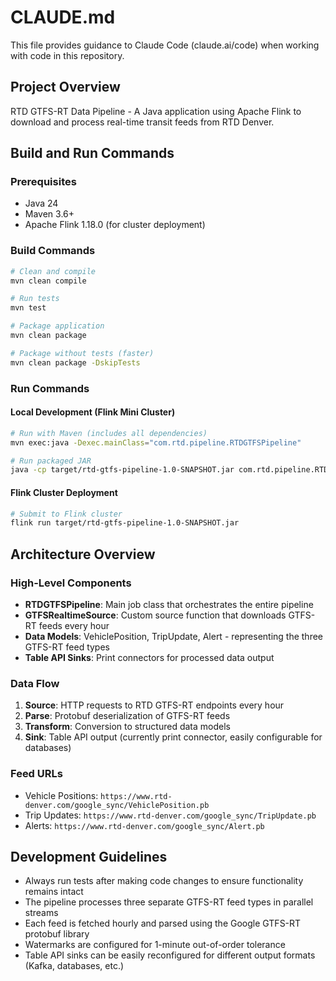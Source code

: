 # CLAUDE.md

This file provides guidance to Claude Code (claude.ai/code) when working with code in this repository.

## Project Overview

RTD GTFS-RT Data Pipeline - A Java application using Apache Flink to download and process real-time transit feeds from RTD Denver.

## Build and Run Commands

### Prerequisites
- Java 24
- Maven 3.6+
- Apache Flink 1.18.0 (for cluster deployment)

### Build Commands
```bash
# Clean and compile
mvn clean compile

# Run tests
mvn test

# Package application
mvn clean package

# Package without tests (faster)
mvn clean package -DskipTests
```

### Run Commands

#### Local Development (Flink Mini Cluster)
```bash
# Run with Maven (includes all dependencies)
mvn exec:java -Dexec.mainClass="com.rtd.pipeline.RTDGTFSPipeline"

# Run packaged JAR
java -cp target/rtd-gtfs-pipeline-1.0-SNAPSHOT.jar com.rtd.pipeline.RTDGTFSPipeline
```

#### Flink Cluster Deployment
```bash
# Submit to Flink cluster
flink run target/rtd-gtfs-pipeline-1.0-SNAPSHOT.jar
```

## Architecture Overview

### High-Level Components
- **RTDGTFSPipeline**: Main job class that orchestrates the entire pipeline
- **GTFSRealtimeSource**: Custom source function that downloads GTFS-RT feeds every hour
- **Data Models**: VehiclePosition, TripUpdate, Alert - representing the three GTFS-RT feed types
- **Table API Sinks**: Print connectors for processed data output

### Data Flow
1. **Source**: HTTP requests to RTD GTFS-RT endpoints every hour
2. **Parse**: Protobuf deserialization of GTFS-RT feeds
3. **Transform**: Conversion to structured data models
4. **Sink**: Table API output (currently print connector, easily configurable for databases)

### Feed URLs
- Vehicle Positions: `https://www.rtd-denver.com/google_sync/VehiclePosition.pb`
- Trip Updates: `https://www.rtd-denver.com/google_sync/TripUpdate.pb`
- Alerts: `https://www.rtd-denver.com/google_sync/Alert.pb`

## Development Guidelines

- Always run tests after making code changes to ensure functionality remains intact
- The pipeline processes three separate GTFS-RT feed types in parallel streams
- Each feed is fetched hourly and parsed using the Google GTFS-RT protobuf library
- Watermarks are configured for 1-minute out-of-order tolerance
- Table API sinks can be easily reconfigured for different output formats (Kafka, databases, etc.)